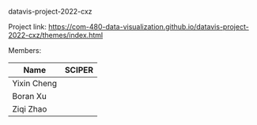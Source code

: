 datavis-project-2022-cxz

Project link: https://com-480-data-visualization.github.io/datavis-project-2022-cxz/themes/index.html

Members:

|     Name    | SCIPER |
|-------------| -------|
| Yixin Cheng |        |
| Boran Xu    |        |
| Ziqi Zhao   |        |
